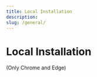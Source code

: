 ```yaml
---
title: Local Installation
description: 
slug: /general/
---
```


# Local Installation

(Only Chrome and Edge)


